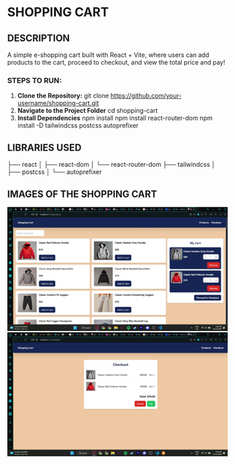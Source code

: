 # SHOPPING CART

## DESCRIPTION
A simple e-shopping cart built with React + Vite, where users can add products to the cart, proceed to checkout, and view the total price and pay!

### STEPS TO RUN:
1. **Clone the Repository:**
    git clone https://github.com/your-username/shopping-cart.git
2. **Navigate to the Project Folder**
    cd shopping-cart
3. **Install Dependencies**
    npm install
    npm install react-router-dom
    npm install -D tailwindcss postcss autoprefixer

## LIBRARIES USED
├── react
│   ├── react-dom
│   └── react-router-dom
├── tailwindcss
│   ├── postcss
│   └── autoprefixer

## IMAGES OF THE SHOPPING CART
![Shopping Cart Image](public/product-page.jpg)
![Shopping Cart Checkout Image](public/checkout-page.jpg)

